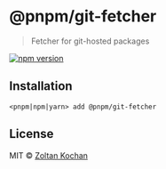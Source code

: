 # @pnpm/git-fetcher

> Fetcher for git-hosted packages

[![npm version](https://img.shields.io/npm/v/@pnpm/git-fetcher.svg)](https://www.npmjs.com/package/@pnpm/git-fetcher)

## Installation

```
<pnpm|npm|yarn> add @pnpm/git-fetcher
```

## License

MIT © [Zoltan Kochan](https://www.kochan.io/)
